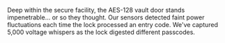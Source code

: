 Deep within the secure facility, the AES-128 vault door stands impenetrable... or so they thought. Our sensors detected faint power fluctuations each time the lock processed an entry code. We've captured 5,000 voltage whispers as the lock digested different passcodes.
